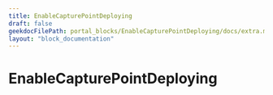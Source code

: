 ```yaml
---
title: EnableCapturePointDeploying
draft: false
geekdocFilePath: portal_blocks/EnableCapturePointDeploying/docs/extra.md
layout: "block_documentation"
---
```

# EnableCapturePointDeploying